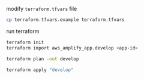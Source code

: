 modify `terraform.tfvars` file

```sh
cp terraform.tfvars.example terraform.tfvars
```

run terraform

```sh
terraform init
terraform import aws_amplify_app.develop <app-id>

terraform plan -out develop

terraform apply "develop"
```
